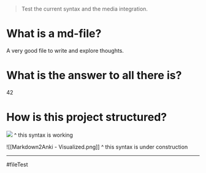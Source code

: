 <!----> 

> Test the current syntax and the media integration.

# What is a md-file?
A very good file to write and explore thoughts.

# What is the answer to all there is?
42

# How is this project structured?
![](<Markdown2Anki - Visualized.png>)
^ this syntax is working

![[Markdown2Anki - Visualized.png]]
^ this syntax is under construction


---
#fileTest